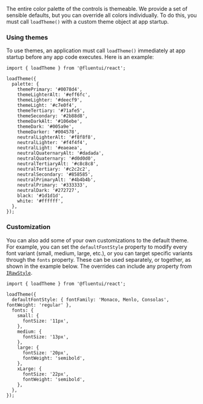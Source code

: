 The entire color palette of the controls is themeable. We provide a set of sensible defaults, but you can override all colors individually. To do this, you must call `loadTheme()` with a custom theme object at app startup.

### Using themes

To use themes, an application must call `loadTheme()` immediately at app startup before any app code executes.
Here is an example:

```tsx
import { loadTheme } from '@fluentui/react';

loadTheme({
  palette: {
    themePrimary: '#0078d4',
    themeLighterAlt: '#eff6fc',
    themeLighter: '#deecf9',
    themeLight: '#c7e0f4',
    themeTertiary: '#71afe5',
    themeSecondary: '#2b88d8',
    themeDarkAlt: '#106ebe',
    themeDark: '#005a9e',
    themeDarker: '#004578',
    neutralLighterAlt: '#f8f8f8',
    neutralLighter: '#f4f4f4',
    neutralLight: '#eaeaea',
    neutralQuaternaryAlt: '#dadada',
    neutralQuaternary: '#d0d0d0',
    neutralTertiaryAlt: '#c8c8c8',
    neutralTertiary: '#c2c2c2',
    neutralSecondary: '#858585',
    neutralPrimaryAlt: '#4b4b4b',
    neutralPrimary: '#333333',
    neutralDark: '#272727',
    black: '#1d1d1d',
    white: '#ffffff',
  },
});
```

### Customization

You can also add some of your own customizations to the default theme.
For example, you can set the `defaultFontStyle` property to modify every font variant
(small, medium, large, etc.), or you can target specific variants through the `fonts` property.
These can be used separately, or together, as shown in the example below.
The overrides can include any property from [`IRawStyle`](#/controls/web/references/irawstyle).

```tsx
import { loadTheme } from '@fluentui/react';

loadTheme({
  defaultFontStyle: { fontFamily: 'Monaco, Menlo, Consolas', fontWeight: 'regular' },
  fonts: {
    small: {
      fontSize: '11px',
    },
    medium: {
      fontSize: '13px',
    },
    large: {
      fontSize: '20px',
      fontWeight: 'semibold',
    },
    xLarge: {
      fontSize: '22px',
      fontWeight: 'semibold',
    },
  },
});
```
